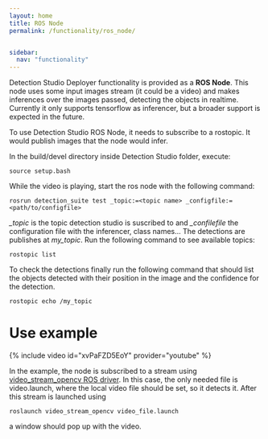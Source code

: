 ```yaml
---
layout: home
title: ROS Node
permalink: /functionality/ros_node/


sidebar:
  nav: "functionality"
---
```


Detection Studio Deployer functionality is provided as a **ROS Node**.
This node uses some input images stream (it could be a video) and 
makes inferences over the images passed, detecting the objects in realtime. 
Currently it only supports tensorflow as inferencer, but a broader support is expected
in the future.

To use Detection Studio ROS Node, it needs to subscribe to a rostopic. It would publish images
that the node would infer.

In the build/devel directory inside Detection Studio folder, execute:

```
source setup.bash
```


While the video is playing, start the ros node with the following command:

```
rosrun detection_suite test _topic:=<topic name> _configfile:=<path/to/configfile>
```

*_topic* is the topic detection studio is suscribed to and *_confilefile* the configuration file with the inferencer, class names...
The detections are publishes at *my_topic*. Run the following command to see available topics:

```
rostopic list
```

To check the detections finally run the following command that should list the objects detected with their position in the image and the confidence
for the detection.

```
rostopic echo /my_topic
```

# Use example

{% include video id="xvPaFZD5EoY" provider="youtube" %}

In the example, the node is subscribed to a stream using [video_stream_opencv ROS driver](https://github.com/ros-drivers/video_stream_opencv).
In this case, the only needed file is video.launch, where the local video file should be set, so it detects it.
After this stream is launched using 

```
roslaunch video_stream_opencv video_file.launch
```

a window should pop up with the video.
